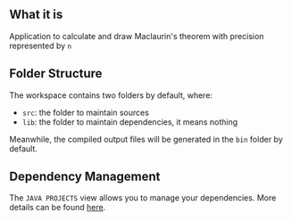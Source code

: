 ## What it is

Application to calculate and draw Maclaurin's theorem with precision represented by `n`

## Folder Structure

The workspace contains two folders by default, where:

- `src`: the folder to maintain sources
- `lib`: the folder to maintain dependencies, it means nothing

Meanwhile, the compiled output files will be generated in the `bin` folder by default.

## Dependency Management

The `JAVA PROJECTS` view allows you to manage your dependencies. More details can be found [here](https://github.com/microsoft/vscode-java-dependency#manage-dependencies).
